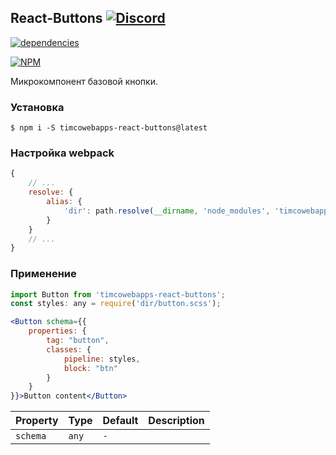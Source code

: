 ## React-Buttons [![Discord](https://discordapp.com/api/guilds/402238411639095297/widget.png)](https://discord.gg/vCMcgwQ)

[![dependencies](https://david-dm.org/timcowebapps/react-buttons.svg)](https://david-dm.org/timcowebapps/react-buttons)

[![NPM](https://nodei.co/npm/timcowebapps-react-buttons.png?downloads=true&downloadRank=true&stars=true)](https://nodei.co/npm/timcowebapps-react-buttons/)

Микрокомпонент базовой кнопки.

### Установка

```console
$ npm i -S timcowebapps-react-buttons@latest
```

### Настройка webpack

```js
{
	// ...
	resolve: {
		alias: {
			'dir': path.resolve(__dirname, 'node_modules', 'timcowebapps-react-buttons', 'lib')
		}
	}
	// ...
}
```

### Применение

```jsx
import Button from 'timcowebapps-react-buttons';
const styles: any = require('dir/button.scss');

<Button schema={{
	properties: {
		tag: "button",
		classes: {
			pipeline: styles,
			block: "btn"
		}
	}
}}>Button content</Button>
```

| Property       | Type               | Default     | Description |
| :------------- | :----------------- | :---------- | :---------- |
| `schema`       | `any`              | `-`         |             |
